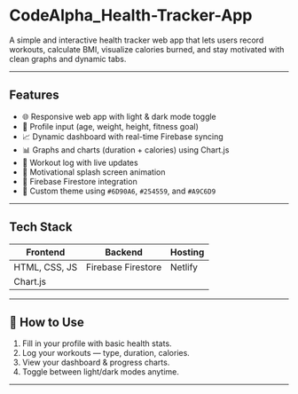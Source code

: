 # CodeAlpha_Health-Tracker-App

A simple and interactive health tracker web app that lets users record workouts, calculate BMI, visualize calories burned, and stay motivated with clean graphs and dynamic tabs.

---

##  Features

- 🌐 Responsive web app with light & dark mode toggle  
- 👤 Profile input (age, weight, height, fitness goal)  
- 📈 Dynamic dashboard with real-time Firebase syncing  
- 📊 Graphs and charts (duration + calories) using Chart.js  
- 📝 Workout log with live updates  
- 🎯 Motivational splash screen animation  
- 🔐 Firebase Firestore integration  
- 🎨 Custom theme using `#6D90A6`, `#254559`, and `#A9C6D9`

---

##  Tech Stack

| Frontend       | Backend        | Hosting     |
|----------------|----------------|-------------|
| HTML, CSS, JS  | Firebase Firestore | Netlify     |
| Chart.js       |                |             |

---


## 🧪 How to Use

1. Fill in your profile with basic health stats.
2. Log your workouts — type, duration, calories.
3. View your dashboard & progress charts.
4. Toggle between light/dark modes anytime.

---


